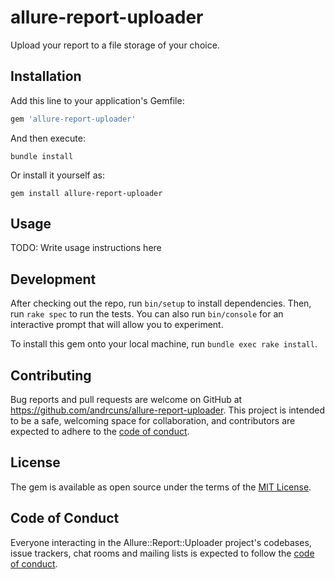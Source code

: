 # allure-report-uploader

Upload your report to a file storage of your choice.

## Installation

Add this line to your application's Gemfile:

```ruby
gem 'allure-report-uploader'
```

And then execute:

    bundle install

Or install it yourself as:

    gem install allure-report-uploader

## Usage

TODO: Write usage instructions here

## Development

After checking out the repo, run `bin/setup` to install dependencies. Then, run `rake spec` to run the tests. You can also run `bin/console` for an interactive prompt that will allow you to experiment.

To install this gem onto your local machine, run `bundle exec rake install`.

## Contributing

Bug reports and pull requests are welcome on GitHub at <https://github.com/andrcuns/allure-report-uploader>. This project is intended to be a safe, welcoming space for collaboration, and contributors are expected to adhere to the [code of conduct](https://github.com/[USERNAME]/allure-report-uploader/blob/main/CODE_OF_CONDUCT.md).

## License

The gem is available as open source under the terms of the [MIT License](https://opensource.org/licenses/MIT).

## Code of Conduct

Everyone interacting in the Allure::Report::Uploader project's codebases, issue trackers, chat rooms and mailing lists is expected to follow the [code of conduct](https://github.com/[USERNAME]/allure-report-uploader/blob/main/CODE_OF_CONDUCT.md).
